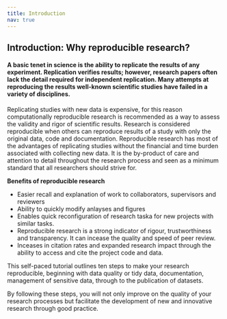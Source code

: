```yaml
---
title: Introduction
nav: true
---
```



## Introduction: Why reproducible research?

#### A basic tenet in science is the ability to replicate the results of any experiment. Replication verifies results; however, research papers often lack the detail required for independent replication. Many attempts at reproducing the results well-known scientific studies have failed in a variety of disciplines. 

Replicating studies with new data is expensive, for this reason computationally reproducible research is recommended as a way to assess the validity and rigor of scientific results. Research is considered reproducible when others can reproduce results of a study with only the original data, code and documentation. Reproducible research has most of the advantages of replicating studies without the financial and time burden associated with collecting new data. It is the by-product of care and attention to detail throughout the research process and seen as a minimum standard that all researchers should strive for.


**Benefits of reproducible research**

- Easier recall and explanation of work to collaborators, supervisors and reviewers
- Ability to quickly modify anlayses and figures
- Enables quick reconfiguration of research taska for new projects with similar tasks.
- Reproducible research is a strong indicator of rigour, trustworthiness and transparency. It can incease the quality and speed of peer review.
- Inceases in citation rates and expanded research impact through the ability to access and cite the project code and data.

This self-paced tutorial outlines ten steps to make your research reproducible, beginning with data quality or tidy data, documentation, management of sensitive data, through to the publication of datasets. 


By following these steps, you will not only improve on the quality of your research processes but facilitate the development of new and innovative research through good practice.












